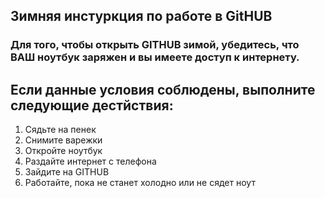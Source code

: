 ##  Зимняя инстуркция по работе в GitHUB
### Для того, чтобы открыть GITHUB зимой, убедитесь, что ВАШ ноутбук заряжен и вы имеете доступ к интернету. 
## Если данные условия соблюдены, выполните следующие дестйствия:
1. Сядьте на пенек
2. Снимите варежки
3. Откройте ноутбук
4. Раздайте интернет с телефона
5. Зайдите на GITHUB 
6. Работайте, пока не станет холодно или не сядет ноут